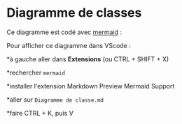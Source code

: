 # Diagramme de classes
Ce diagramme est codé avec [mermaid](https://www.mermaidchart.com/app/projects/f29f77fb-0c39-418a-8cad-4ba14bc93ee3/diagrams/7886392b-11f5-433f-8bbd-3c55e70ca6ab/version/v0.1/edit) :

Pour afficher ce diagramme dans VScode :

*à gauche aller dans **Extensions** (ou CTRL + SHIFT + X)

*rechercher `mermaid`

*installer l'extension Markdown Preview Mermaid Support

*aller sur `Diagramme de classe.md`

*faire CTRL + K, puis V